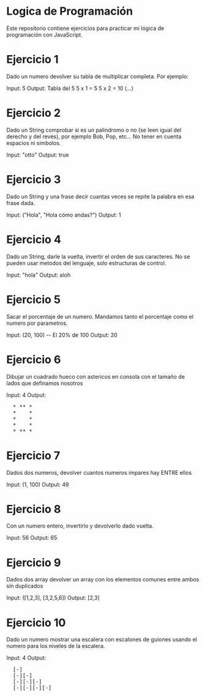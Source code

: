 # Logica de Programación

Este repositorio contiene ejercicios para practicar mi lógica de programación con JavaScript. 

<h1>Ejercicio 1</h1>
Dado un numero devolver su tabla de multiplicar completa. Por ejemplo:

Input: 5
Output:
Tabla del 5
5 x 1 = 5
5 x 2 = 10
(...)

<h1>Ejercicio 2</h1>
Dado un String comprobar si es un palindromo o no (se leen igual del derecho y del revés), por ejemplo Bob, Pop, etc... No tener en cuenta espacios ni simbolos.

Input: "otto" 
Output: true

<h1>Ejercicio 3</h1>
Dado un String y una frase decir cuantas veces se repite la palabra en esa frase dada.

Input: ("Hola", "Hola cómo andas?")
Output: 1

<h1>Ejercicio 4</h1>
Dado un String, darle la vuelta, invertir el orden de sus caracteres. No se pueden usar metodos del lenguaje, solo estructuras de control.

Input: "hola"
Output: aloh

<h1>Ejercicio 5</h1>
Sacar el porcentaje de un numero. Mandamos tanto el porcentaje como el numero por parametros.

Input: (20, 100) -- El 20% de 100
Output: 20

<h1>Ejercicio 6</h1>
Dibujar un cuadrado hueco con astericos en consola con el tamaño de lados que definamos nosotros

Input: 4
Output:
<pre>
  * ** *
  *    *
  *    * 
  *    * 
  * ** * 
</pre>
<h1>Ejercicio 7</h1>
Dados dos numeros, devolver cuantos numeros impares hay ENTRE ellos

Input: (1, 100)
Output: 49

<h1>Ejercicio 8</h1>
Con un numero entero, invertirlo y devolverlo dado vuelta.

Input: 56
Output: 65

<h1>Ejercicio 9</h1>
Dados dos array devolver un array con los elementos comunes entre ambos sin duplicados

Input: ([1,2,3], [3,2,5,6])
Output: [2,3]

<h1>Ejercicio 10</h1>
Dado un numero mostrar una escalera con escalones de guiones usando el numero para los niveles de la escalera.

Input: 4
Output:
<pre>
  [-]
  [-][-]
  [-][-][-]
  [-][-][-][-]
</pre>
